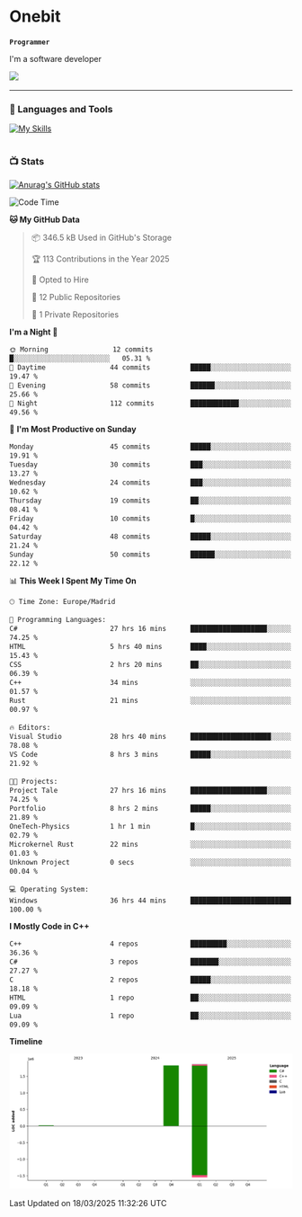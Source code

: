 # Onebit

**`Programmer`**

I'm a software developer

   ![](https://komarev.com/ghpvc/?username=onebit5&color=blueviolet)

---

### 🧰 Languages and Tools

[![My Skills](https://skillicons.dev/icons?i=cpp,c,cs,java,lua,unity,git,linux,github,discord,vscode,visualstudio)](https://skillicons.dev)
<br />

#

### 📺 Stats
[![Anurag's GitHub stats](https://github-readme-stats.vercel.app/api?username=onebit5&show_icons=true&theme=radical)](https://github.com/anuraghazra/github-readme-stats)                
<!--START_SECTION:waka-->
![Code Time](http://img.shields.io/badge/Code%20Time-172%20hrs%2050%20mins-blue)

**🐱 My GitHub Data** 

> 📦 346.5 kB Used in GitHub's Storage 
 > 
> 🏆 113 Contributions in the Year 2025
 > 
> 💼 Opted to Hire
 > 
> 📜 12 Public Repositories 
 > 
> 🔑 1 Private Repositories 
 > 
**I'm a Night 🦉** 

```text
🌞 Morning                12 commits          █░░░░░░░░░░░░░░░░░░░░░░░░   05.31 % 
🌆 Daytime                44 commits          █████░░░░░░░░░░░░░░░░░░░░   19.47 % 
🌃 Evening                58 commits          ██████░░░░░░░░░░░░░░░░░░░   25.66 % 
🌙 Night                  112 commits         ████████████░░░░░░░░░░░░░   49.56 % 
```
📅 **I'm Most Productive on Sunday** 

```text
Monday                   45 commits          █████░░░░░░░░░░░░░░░░░░░░   19.91 % 
Tuesday                  30 commits          ███░░░░░░░░░░░░░░░░░░░░░░   13.27 % 
Wednesday                24 commits          ███░░░░░░░░░░░░░░░░░░░░░░   10.62 % 
Thursday                 19 commits          ██░░░░░░░░░░░░░░░░░░░░░░░   08.41 % 
Friday                   10 commits          █░░░░░░░░░░░░░░░░░░░░░░░░   04.42 % 
Saturday                 48 commits          █████░░░░░░░░░░░░░░░░░░░░   21.24 % 
Sunday                   50 commits          ██████░░░░░░░░░░░░░░░░░░░   22.12 % 
```


📊 **This Week I Spent My Time On** 

```text
🕑︎ Time Zone: Europe/Madrid

💬 Programming Languages: 
C#                       27 hrs 16 mins      ███████████████████░░░░░░   74.25 % 
HTML                     5 hrs 40 mins       ████░░░░░░░░░░░░░░░░░░░░░   15.43 % 
CSS                      2 hrs 20 mins       ██░░░░░░░░░░░░░░░░░░░░░░░   06.39 % 
C++                      34 mins             ░░░░░░░░░░░░░░░░░░░░░░░░░   01.57 % 
Rust                     21 mins             ░░░░░░░░░░░░░░░░░░░░░░░░░   00.97 % 

🔥 Editors: 
Visual Studio            28 hrs 40 mins      ████████████████████░░░░░   78.08 % 
VS Code                  8 hrs 3 mins        █████░░░░░░░░░░░░░░░░░░░░   21.92 % 

🐱‍💻 Projects: 
Project Tale             27 hrs 16 mins      ███████████████████░░░░░░   74.25 % 
Portfolio                8 hrs 2 mins        █████░░░░░░░░░░░░░░░░░░░░   21.89 % 
OneTech-Physics          1 hr 1 min          █░░░░░░░░░░░░░░░░░░░░░░░░   02.79 % 
Microkernel Rust         22 mins             ░░░░░░░░░░░░░░░░░░░░░░░░░   01.03 % 
Unknown Project          0 secs              ░░░░░░░░░░░░░░░░░░░░░░░░░   00.04 % 

💻 Operating System: 
Windows                  36 hrs 44 mins      █████████████████████████   100.00 % 
```

**I Mostly Code in C++** 

```text
C++                      4 repos             █████████░░░░░░░░░░░░░░░░   36.36 % 
C#                       3 repos             ███████░░░░░░░░░░░░░░░░░░   27.27 % 
C                        2 repos             █████░░░░░░░░░░░░░░░░░░░░   18.18 % 
HTML                     1 repo              ██░░░░░░░░░░░░░░░░░░░░░░░   09.09 % 
Lua                      1 repo              ██░░░░░░░░░░░░░░░░░░░░░░░   09.09 % 
```



**Timeline**

![Lines of Code chart](https://raw.githubusercontent.com/Onebit5/Onebit5/main/assets/bar_graph.png)


 Last Updated on 18/03/2025 11:32:26 UTC
<!--END_SECTION:waka-->
